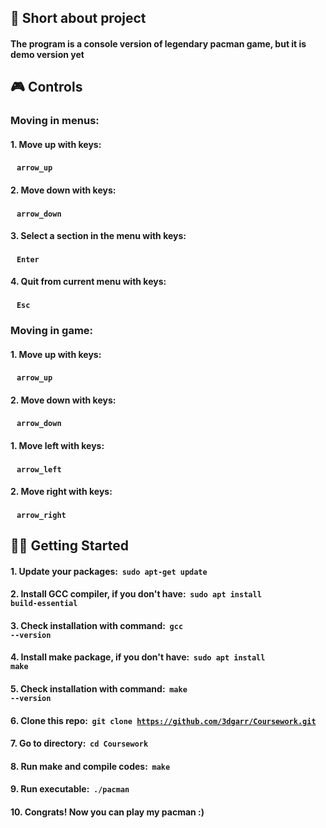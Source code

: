 ## 📜 Short about project
#### The program is a console version of legendary pacman game, but it is demo version yet

## 🎮 Controls
### Moving in menus:
#### 1. Move up with keys: 
#### &nbsp;&nbsp; <code><strong>arrow_up</strong></code>
#### 2. Move down with keys: 
#### &nbsp;&nbsp; <code><strong>arrow_down</strong></code>
#### 3. Select a section in the menu with keys: 
#### &nbsp;&nbsp; <code><strong>Enter</strong></code>
#### 4. Quit from current menu with keys: 
#### &nbsp;&nbsp; <code><strong>Esc</strong></code>

### Moving in game:
#### 1. Move up with keys: 
#### &nbsp;&nbsp; <code><strong>arrow_up</strong></code>
#### 2. Move down with keys: 
#### &nbsp;&nbsp; <code><strong>arrow_down</strong></code>
#### 1. Move left with keys: 
#### &nbsp;&nbsp; <code><strong>arrow_left</strong></code>
#### 2. Move right with keys: 
#### &nbsp;&nbsp; <code><strong>arrow_right</strong></code>


## 👨‍💻 Getting Started
#### 1. Update your packages: &nbsp;**<code>sudo apt-get update</code>**
#### 2. Install GCC compiler, if you don't have: &nbsp;**<code>sudo apt install build-essential</code>**
#### 3. Check installation with command: &nbsp;**<code>gcc --version</code>**
#### 4. Install make package, if you don't have: &nbsp;**<code>sudo apt install make</code>**
#### 5. Check installation with command: &nbsp;**<code>make --version</code>**
#### 6. Clone this repo: &nbsp;**<code>git clone https://github.com/3dgarr/Coursework.git</code>**
#### 7. Go to directory: &nbsp;**<code>cd Coursework</code>**
#### 8. Run make and compile codes: &nbsp;**<code>make</code>**
#### 9. Run executable: &nbsp;**<code>./pacman</code>**
#### 10. Congrats! Now you can play my pacman :)